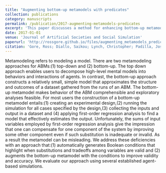 ```yaml
---
title: "Augmenting bottom-up metamodels with predicates"
collection: publications
category: manuscripts
permalink: /publication/2017-augmenting-metamodels-predicates
excerpt: 'This paper discusses a method for enhancing bottom-up metamodels by incorporating predicates, potentially improving the accuracy or interpretability of these models.'
date: 2017-01-01
venue: 'Journal of Artificial Societies and Social Simulation'
paperurl: 'http://rossgore.github.io/files/augmenting_metamodels_predicates.pdf'
citation: 'Gore, Ross; Diallo, Saikou; Lynch, Christopher; Padilla, Jose. (2017). "Augmenting bottom-up metamodels with predicates." <i>Journal of Artificial Societies and Social Simulation</i>. 20(1).'
---
```

Metamodeling refers to modeling a model. There are two metamodeling approaches for ABMs:(1) top-down and (2) bottom-up. The top down approach enables users to decompose high-level mental models into behaviors and interactions of agents. In contrast, the bottom-up approach constructs a relatively small, simple model that approximates the structure and outcomes of a dataset gathered from the runs of an ABM. The bottom-up metamodel makes behavior of the ABM comprehensible and exploratory analyses feasible. For most users the construction of a bottom-up metamodel entails:(1) creating an experimental design,(2) running the simulation for all cases specified by the design,(3) collecting the inputs and output in a dataset and (4) applying first-order regression analysis to find a model that effectively estimates the output. Unfortunately, the sums of input variables employed by first-order regression analysis give the impression that one can compensate for one component of the system by improving some other component even if such substitution is inadequate or invalid. As a result the metamodel can be misleading. We address these deficiencies with an approach that:(1) automatically generates Boolean conditions that highlight when substitutions and tradeoffs among variables are valid and (2) augments the bottom-up metamodel with the conditions to improve validity and accuracy. We evaluate our approach using several established agent-based simulations.